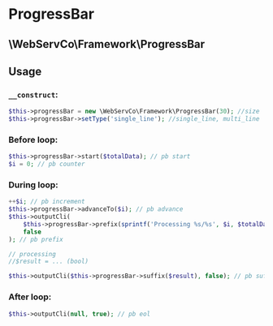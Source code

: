 # ProgressBar

## \WebServCo\Framework\ProgressBar

## Usage

### `__construct`:
```php
$this->progressBar = new \WebServCo\Framework\ProgressBar(30); //size
$this->progressBar->setType('single_line'); //single_line, multi_line
```

### Before loop:
```php
$this->progressBar->start($totalData); // pb start
$i = 0; // pb counter
```

### During loop:
```php
++$i; // pb increment
$this->progressBar->advanceTo($i); // pb advance
$this->outputCli(
    $this->progressBar->prefix(sprintf('Processing %s/%s', $i, $totalData)),
    false
); // pb prefix

// processing
//$result = ... (bool)

$this->outputCli($this->progressBar->suffix($result), false); // pb suffix
```

### After loop:
```php
$this->outputCli(null, true); // pb eol
```

